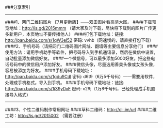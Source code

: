 ###分享索引
***
####1、网门二维码图片 【7月更新版】——双击图片看高清大图。
####下载预览地址：http://is.gd/2015mmm  （请大家及时下载，尽快将下载到的图片广传更多新用户，本页地址不要传播他人）
####打包下载地址：链接: http://pan.baidu.com/s/1qW3eI52 密码: vvhb（网速慢的，请直接打包下载）
####2、手机号码（请把网门二维码图片网址、翻墙等主要信息分享他们）
####使用方法：请用手机助手等软件，把号码导入到手机通讯录，然后在微信中设置，自动批量添加微信好友。
####一个微信号，可以最多添加5000好友。把这些电话号码中的微信用户添加好友。
####微信头像，尽量选用善美头像或女孩头像，容易被添加为好友。
####手机号码下载地址：http://pan.baidu.com/s/1gdu9Cdl 密码: d6t9（6万5千号码）——需要用软件，处理成手机格式，导入到手机。
####手机号码下载地址：链接: http://pan.baidu.com/s/1i39yDxF 密码: x29j（1万8千号码，已经处理成手机直接导入格式）
***
####3、个性二维码制作常用网址
####草料二维码：http://cli.im/url
####二维工坊：http://is.gd/2015002 （需要注册）
***
